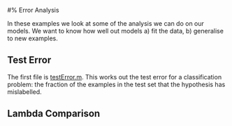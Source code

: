 #% Error Analysis

In these examples we look at some of the analysis we can do on our models.
We want to know how well out models a) fit the data,
b) generalise to new examples.

## Test Error
The first file is [testError.m](https://github.com/katharinebeaumont/machine-learning-exposed/blob/master/Error-Analysis/testError.m).
This works out the test error for a classification problem: the fraction of the examples in the test set that the hypothesis has mislabelled.

## Lambda Comparison